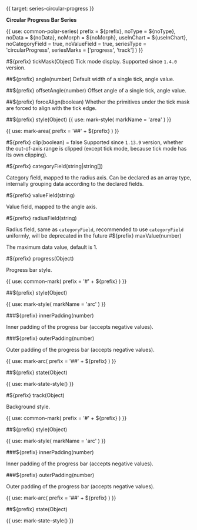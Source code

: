 {{ target: series-circular-progress }}

<!-- ICircularProgressSeriesSpec -->

**Circular Progress Bar Series**

{{ use: common-polar-series(
  prefix = ${prefix},
  noType = ${noType},
  noData = ${noData},
  noMorph = ${noMorph},
  useInChart = ${useInChart},
  noCategoryField = true,
  noValueField = true,
  seriesType = 'circularProgress',
  seriesMarks = ['progress', 'track']
) }}

#${prefix} tickMask(Object)
Tick mode display. Supported since `1.4.0` version.

##${prefix} angle(number)
Default width of a single tick, angle value.

##${prefix} offsetAngle(number)
Offset angle of a single tick, angle value.

##${prefix} forceAlign(boolean)
Whether the primitives under the tick mask are forced to align with the tick edge.

##${prefix} style(Object)
{{ use: mark-style(
markName = 'area'
) }}

{{ use: mark-area(
prefix = '##' + ${prefix}
) }}

#${prefix} clip(boolean) = false
Supported since `1.13.9` version, whether the out-of-axis range is clipped (except tick mode, because tick mode has its own clipping).

#${prefix} categoryField(string|string[])

Category field, mapped to the radius axis. Can be declared as an array type, internally grouping data according to the declared fields.

#${prefix} valueField(string)

Value field, mapped to the angle axis.

#${prefix} radiusField(string)

Radius field, same as `categoryField`, recommended to use `categoryField` uniformly, will be deprecated in the future
#${prefix} maxValue(number)

The maximum data value, default is 1.

#${prefix} progress(Object)

Progress bar style.

{{ use: common-mark(
  prefix = '#' + ${prefix}
) }}

##${prefix} style(Object)

{{ use: mark-style(
  markName = 'arc'
) }}

###${prefix} innerPadding(number)

Inner padding of the progress bar (accepts negative values).

###${prefix} outerPadding(number)

Outer padding of the progress bar (accepts negative values).

{{ use: mark-arc(
  prefix = '##' + ${prefix}
) }}

##${prefix} state(Object)

{{ use: mark-state-style() }}

#${prefix} track(Object)

Background style.

{{ use: common-mark(
  prefix = '#' + ${prefix}
) }}

##${prefix} style(Object)

{{ use: mark-style(
  markName = 'arc'
) }}

###${prefix} innerPadding(number)

Inner padding of the progress bar (accepts negative values).

###${prefix} outerPadding(number)

Outer padding of the progress bar (accepts negative values).

{{ use: mark-arc(
  prefix = '##' + ${prefix}
) }}

##${prefix} state(Object)

{{ use: mark-state-style() }}
